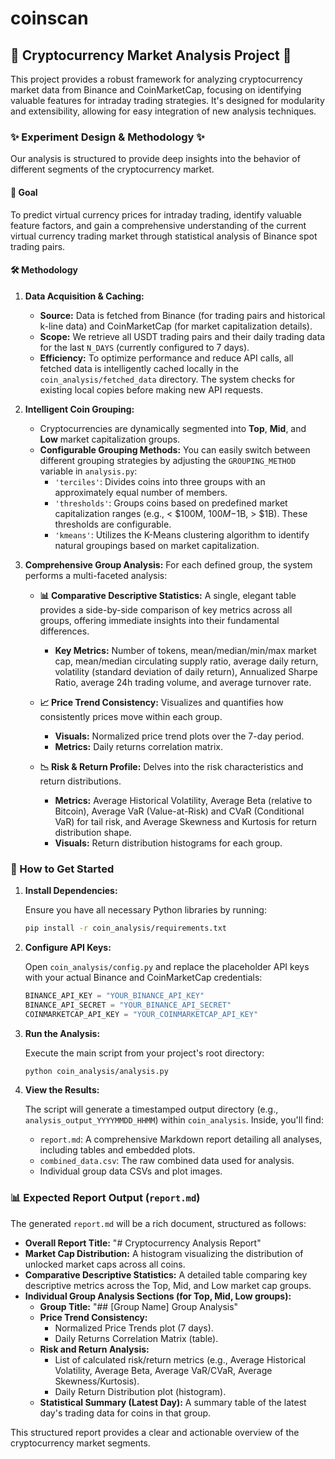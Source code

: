# coinscan

## 🚀 Cryptocurrency Market Analysis Project 🚀

This project provides a robust framework for analyzing cryptocurrency market data from Binance and CoinMarketCap, focusing on identifying valuable features for intraday trading strategies. It's designed for modularity and extensibility, allowing for easy integration of new analysis techniques.

### ✨ Experiment Design & Methodology ✨

Our analysis is structured to provide deep insights into the behavior of different segments of the cryptocurrency market.

#### 🎯 Goal

To predict virtual currency prices for intraday trading, identify valuable feature factors, and gain a comprehensive understanding of the current virtual currency trading market through statistical analysis of Binance spot trading pairs.

#### 🛠️ Methodology

1.  **Data Acquisition & Caching:**
    *   **Source:** Data is fetched from Binance (for trading pairs and historical k-line data) and CoinMarketCap (for market capitalization details).
    *   **Scope:** We retrieve all USDT trading pairs and their daily trading data for the last `N_DAYS` (currently configured to 7 days).
    *   **Efficiency:** To optimize performance and reduce API calls, all fetched data is intelligently cached locally in the `coin_analysis/fetched_data` directory. The system checks for existing local copies before making new API requests.

2.  **Intelligent Coin Grouping:**
    *   Cryptocurrencies are dynamically segmented into **Top**, **Mid**, and **Low** market capitalization groups.
    *   **Configurable Grouping Methods:** You can easily switch between different grouping strategies by adjusting the `GROUPING_METHOD` variable in `analysis.py`:
        *   `'terciles'`: Divides coins into three groups with an approximately equal number of members.
        *   `'thresholds'`: Groups coins based on predefined market capitalization ranges (e.g., < $100M, $100M-$1B, > $1B). These thresholds are configurable.
        *   `'kmeans'`: Utilizes the K-Means clustering algorithm to identify natural groupings based on market capitalization.

3.  **Comprehensive Group Analysis:**
    For each defined group, the system performs a multi-faceted analysis:

    *   **📊 Comparative Descriptive Statistics:** A single, elegant table provides a side-by-side comparison of key metrics across all groups, offering immediate insights into their fundamental differences.
        *   **Key Metrics:** Number of tokens, mean/median/min/max market cap, mean/median circulating supply ratio, average daily return, volatility (standard deviation of daily return), Annualized Sharpe Ratio, average 24h trading volume, and average turnover rate.

    *   **📈 Price Trend Consistency:** Visualizes and quantifies how consistently prices move within each group.
        *   **Visuals:** Normalized price trend plots over the 7-day period.
        *   **Metrics:** Daily returns correlation matrix.

    *   **📉 Risk & Return Profile:** Delves into the risk characteristics and return distributions.
        *   **Metrics:** Average Historical Volatility, Average Beta (relative to Bitcoin), Average VaR (Value-at-Risk) and CVaR (Conditional VaR) for tail risk, and Average Skewness and Kurtosis for return distribution shape.
        *   **Visuals:** Return distribution histograms for each group.

### 🚀 How to Get Started

1.  **Install Dependencies:**

    Ensure you have all necessary Python libraries by running:

    ```bash
    pip install -r coin_analysis/requirements.txt
    ```

2.  **Configure API Keys:**

    Open `coin_analysis/config.py` and replace the placeholder API keys with your actual Binance and CoinMarketCap credentials:

    ```python
    BINANCE_API_KEY = "YOUR_BINANCE_API_KEY"
    BINANCE_API_SECRET = "YOUR_BINANCE_API_SECRET"
    COINMARKETCAP_API_KEY = "YOUR_COINMARKETCAP_API_KEY"
    ```

3.  **Run the Analysis:**

    Execute the main script from your project's root directory:

    ```bash
    python coin_analysis/analysis.py
    ```

4.  **View the Results:**

    The script will generate a timestamped output directory (e.g., `analysis_output_YYYYMMDD_HHMM`) within `coin_analysis`. Inside, you'll find:
    *   `report.md`: A comprehensive Markdown report detailing all analyses, including tables and embedded plots.
    *   `combined_data.csv`: The raw combined data used for analysis.
    *   Individual group data CSVs and plot images.

### 📊 Expected Report Output (`report.md`)

The generated `report.md` will be a rich document, structured as follows:

*   **Overall Report Title:** "# Cryptocurrency Analysis Report"
*   **Market Cap Distribution:** A histogram visualizing the distribution of unlocked market caps across all coins.
*   **Comparative Descriptive Statistics:** A detailed table comparing key descriptive metrics across the Top, Mid, and Low market cap groups.
*   **Individual Group Analysis Sections (for Top, Mid, Low groups):**
    *   **Group Title:** "## [Group Name] Group Analysis"
    *   **Price Trend Consistency:**
        *   Normalized Price Trends plot (7 days).
        *   Daily Returns Correlation Matrix (table).
    *   **Risk and Return Analysis:**
        *   List of calculated risk/return metrics (e.g., Average Historical Volatility, Average Beta, Average VaR/CVaR, Average Skewness/Kurtosis).
        *   Daily Return Distribution plot (histogram).
    *   **Statistical Summary (Latest Day):** A summary table of the latest day's trading data for coins in that group.

This structured report provides a clear and actionable overview of the cryptocurrency market segments.
